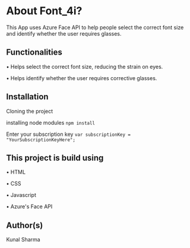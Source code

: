 # About Font_4i?

This App uses Azure Face API to help people select the correct font size and identify whether the user requires glasses.

## Functionalities

• Helps select the correct font size, reducing the strain on eyes.

• Helps identify whether the user requires corrective glasses.


## Installation

Cloning the project

installing node modules `npm install`

Enter your subscription key `var subscriptionKey = "YourSubscriptionKeyHere";`

## This project is build using

• HTML

• CSS

• Javascript

• Azure's Face API

## Author(s)
Kunal Sharma

